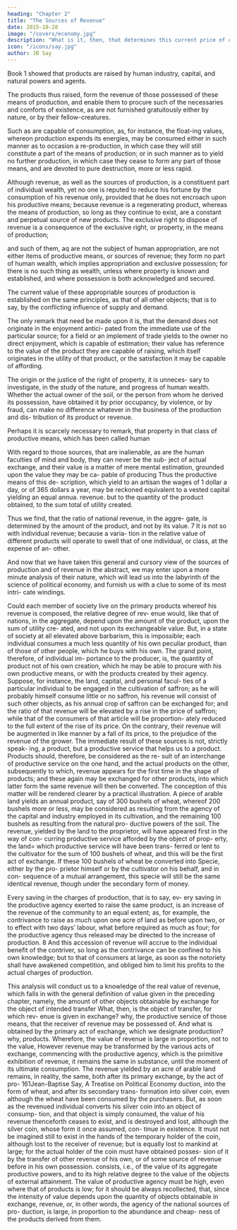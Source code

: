 ```yaml
---
heading: "Chapter 2"
title: "The Sources of Revenue"
date: 2015-10-28
image: "/covers/economy.jpg"
description: "What is it, then, that determines this current price of commodities?"
icon: "/icons/say.jpg"
author: JB Say
---
```



Book 1 showed that products are raised by human industry, capital, and natural powers and agents.

The products thus raised, form the revenue of those possessed of these means of production, and enable them to procure such of the necessaries and comforts of existence, as are not furnished gratuitously either by nature, or by their fellow-creatures.

Such as are capable of consumption, as, for instance, the float-ing values, whereon production expends its energies, may be consumed either in such manner as to occasion a re-production, in which case they will still constitute a part of the means of production; or in such manner as to yield no further production, in which case they cease to form any part of those means, and are devoted to pure destruction, more or less rapid.

Although revenue, as well as the sources of production, is a constituent part of individual wealth, yet no one is reputed to reduce his fortune by the consumption of his revenue only, provided that he does not encroach upon his productive means; because revenue is a regenerating product, whereas the means of production, so long as they continue to exist, are a constant and perpetual source of new products.
The exclusive right to dispose of revenue is a consequence of the exclusive right, or property, in the means of production;

and such of them, aq are not the subject of human appropriation, are not either items of productive means, or sources of
revenue; they form no part of human wealth, which implies appropriation and exclusive possession; for there is no such
thing as wealth, unless where property is known and established, and where possession is both acknowledged and secured.

The current value of these appropriable sources of production is established on the same principles, as that of all other
objects; that is to say, by the conflicting influence of supply
and demand. 

The only remark that need be made upon it is, that the demand does not originate in the enjoyment antici-
pated from the immediate use of the particular source; for a
field or an implement of trade yields to the owner no direct
enjoyment, which is capable of estimation; their value has reference to the value of the product they are capable of raising, which itself originates in the utility of that product, or the satisfaction it may be capable of affording.

The origin or the justice of the right of property, it is unneces-
sary to investigate, in the study of the nature, and progress of
human wealth. Whether the actual owner of the soil, or the
person from whom he derived its possession, have obtained
it by prior occupancy, by violence, or by fraud, can make no
difference whatever in the business of the production and dis-
tribution of its product or revenue.

Perhaps it is scarcely necessary to remark, that property in
that class of productive means, which has been called human


With regard to those sources, that are inalienable, as are the
human faculties of mind and body, they can never be the sub-
ject of actual exchange, and their value is a matter of mere
mental estimation, grounded upon the value they may be ca-
pable of producing Thus the productive means of this de-
scription, which yield to an artisan the wages of 1 dollar a
day, or of 365 dollars a year, may be reckoned equivalent to a
vested capital yielding an equal annua. revenue.
but to the quantity of the product obtained, to the sum total of
utility created.

Thus we find, that the ratio of national revenue, in the aggre-
gate, is determined by the amount of the product, and not by
its value. 7 It is not so with individual revenue; because a varia-
tion in the relative value of different products will operate to
swell that of one individual, or class, at the expense of an-
other.

And now that we have taken this general and cursory view of
the sources of production and of revenue in the abstract, we
may enter upon a more minute analysis of their nature, which
will lead us into the labyrinth of the science of political
economy, and furnish us with a clue to some of its most intri-
cate windings.

Could each member of society live on the primary products
whereof his revenue is composed, the relative degree of rev-
enue would, like that of nations, in the aggregate, depend
upon the amount of the product, upon the sum of utility cre-
ated, and not upon its exchangeable value. But, in a state of
society at all elevated above barbarism, this is impossible;
each individual consumes a much less quantity of his own
peculiar product, than of those of other people, which he buys
with his own. The grand point, therefore, of individual im-
portance to the producer, is, the quantity of product not of his
own creation, which he may be able to procure with his own
productive means, or with the products created by their agency.
Suppose, for instance, the land, capital, and personal facul-
ties of a particular individual to be engaged in the cultivation
of saffron; as he will probably himself consume little or no
saffron, his revenue will consist of such other objects, as his
annual crop of saffron can be exchanged for; and the ratio of
that revenue will be elevated by a rise in the price of saffron;
while that of the consumers of that article will be proportion-
ately reduced to the full extent of the rise of its price. On the
contrary, their revenue will be augmented in like manner by a
fall of its price, to the prejudice of the revenue of the grower.
The immediate result of these sources is not, strictly speak-
ing, a product, but a productive service that helps us to a
product. Products should, therefore, be considered as the re-
sult of an interchange of productive service on the one hand,
and the actual products on the other, subsequently to which,
revenue appears for the first time in the shape of products;
and these again may be exchanged for other products, into
which latter form the same revenue will then be converted.
The conception of this matter will be rendered clearer by a
practical illustration. A piece of arable land yields an annual
product, say of 300 bushels of wheat, whereof 200 bushels
more or less, may be considered as resulting from the agency
of the capital and industry employed in its cultivation, and
the remaining 100 bushels as resulting from the natural pro-
ductive powers of the soil. The revenue, yielded by the land
to the proprietor, will have appeared first in the way of con-
curring productive service afforded by the object of prop-
erty, the land= which productive service will have been trans-
ferred or lent to the cultivator for the sum of 100 bushels of
wheat, and this will be the first act of exchange. If these 100
bushels of wheat be converted into Specie, either by the pro-
prietor himself or by the cultivator on his behalf, and in con-
sequence of a mutual arrangement, this specie will still be the
same identical revenue, though under the secondary form of
money.

Every saving in the charges of production, that is to say, ev-
ery saving in the productive agency exerted to raise the same
product, is an increase of the revenue of the community to an
equal extent; as, for example, the contrivance to raise as much
upon one acre of land as before upon two, or to effect with
two days’ labour, what before required as much as four; for
the productive agency thus released may be directed to the
increase of production. 8 And this accession of revenue will
accrue to the individual benefit of the contriver, so long as
the contrivance can be confined to his own knowledge; but to
that of consumers at large, as soon as the notoriety shall have
awakened competition, and obliged him to limit his profits to
the actual charges of production.

This analysis will conduct us to a knowledge of the real value
of revenue, which falls in with the general definition of value
given in the preceding chapter, namely, the amount of other
objects obtainable by exchange for the object of intended
transfer What, then, is the object of transfer, for which rev-
enue is given in exchange? why, the productive service of
those means, that the receiver of revenue may be possessed
of. And what is obtained by the primary act of exchange,
which we designate production? why, products. Wherefore,
the value of revenue is large in proportion, not to the value,
However revenue may be transformed by the various acts of
exchange, commencing with the productive agency, which is
the primitive exhibition of revenue, it remains the same in
substance, until the moment of its ultimate consumption. The
revenue yielded by an acre of arable land remains, in reality,
the same, both after its primary exchange, by the act of pro-
161Jean-Baptise Say, A Treatise on Political Economy
duction, into the form of wheat, and after its secondary trans-
formation into silver coin, even although the wheat have been
consumed by the purchasers. But, as soon as the revenued
individual converts his silver coin into an object of consump-
tion, and that object is simply consumed, the value of his
revenue thenceforth ceases to exist, and is destroyed and lost,
although the silver coin, whose form it once assumed, con-
tinue in existence. It must not be imagined still to exist in the
hands of the temporary holder of the coin, although lost to
the receiver of revenue; but is equally lost to mankind at large;
for the actual holder of the coin must have obtained posses-
sion of it by the transfer of other revenue of his own, or of
some source of revenue before in his own possession.
consists, i.e., of the value of its aggregate productive powers,
and to its high relative degree to the value of the objects of
external attainment. The value of productive agency must be
high, even where that of products is low; for it should be
always recollected, that, since the intensity of value depends
upon the quantity of objects obtainable in exchange, revenue,
or, in other words, the agency of the national sources of pro-
duction, is large, in proportion to the abundance and cheap-
ness of the products derived from them.


